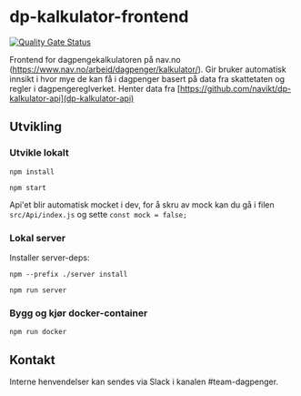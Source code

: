 # dp-kalkulator-frontend

[![Quality Gate Status](https://sonarcloud.io/api/project_badges/measure?project=navikt_dp-inntekt-innsyn-ui&metric=alert_status)](https://sonarcloud.io/dashboard?id=navikt_dp-inntekt-innsyn-ui)

Frontend for dagpengekalkulatoren på nav.no (https://www.nav.no/arbeid/dagpenger/kalkulator/).
Gir bruker automatisk innsikt i hvor mye de kan få i dagpenger basert på data fra skattetaten og regler i dagpengereglverket.
Henter data fra [https://github.com/navikt/dp-kalkulator-api](dp-kalkulator-api)

## Utvikling

### Utvikle lokalt

`npm install`

`npm start`

Api'et blir automatisk mocket i dev, for å skru av mock kan du gå i filen `src/Api/index.js` og sette `const mock = false;`

### Lokal server

Installer server-deps:

`npm --prefix ./server install`

`npm run server`

### Bygg og kjør docker-container

`npm run docker`

## Kontakt

Interne henvendelser kan sendes via Slack i kanalen #team-dagpenger.
